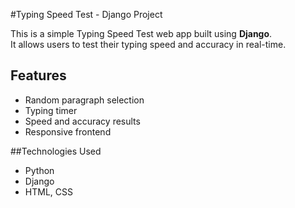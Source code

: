 #Typing Speed Test - Django Project

This is a simple Typing Speed Test web app built using **Django**.  
It allows users to test their typing speed and accuracy in real-time.

## Features
- Random paragraph selection
- Typing timer
- Speed and accuracy results
- Responsive frontend

##Technologies Used
- Python
- Django
- HTML, CSS

